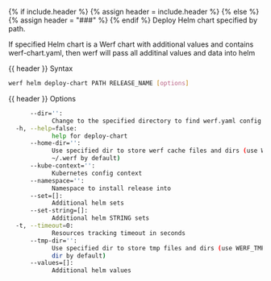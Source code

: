 {% if include.header %}
{% assign header = include.header %}
{% else %}
{% assign header = "###" %}
{% endif %}
Deploy Helm chart specified by path.

If specified Helm chart is a Werf chart with additional values and contains werf-chart.yaml, then 
werf will pass all additinal values and data into helm

{{ header }} Syntax

```bash
werf helm deploy-chart PATH RELEASE_NAME [options]
```

{{ header }} Options

```bash
      --dir='':
            Change to the specified directory to find werf.yaml config
  -h, --help=false:
            help for deploy-chart
      --home-dir='':
            Use specified dir to store werf cache files and dirs (use WERF_HOME environment or 
            ~/.werf by default)
      --kube-context='':
            Kubernetes config context
      --namespace='':
            Namespace to install release into
      --set=[]:
            Additional helm sets
      --set-string=[]:
            Additional helm STRING sets
  -t, --timeout=0:
            Resources tracking timeout in seconds
      --tmp-dir='':
            Use specified dir to store tmp files and dirs (use WERF_TMP environment or system tmp 
            dir by default)
      --values=[]:
            Additional helm values
```

